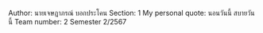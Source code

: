 Author: นายเจษฎาภรณ์ บอกประโคน
Section: 1
My personal quote: นอนวันนี้ สบายวันนี้
Team number: 2
Semester 2/2567